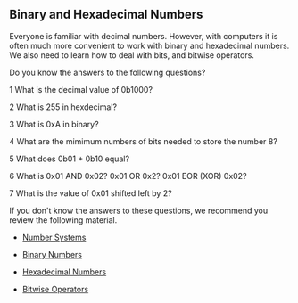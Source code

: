 ## Binary and Hexadecimal Numbers

Everyone is familiar with decimal numbers. However, with computers it is often much more convenient to work with binary and hexadecimal numbers.
We also need to learn how to deal with bits, and bitwise operators.

Do you know the answers to the following questions?

1 What is the decimal value of 0b1000?

2 What is 255 in hexdecimal?

3 What is 0xA in binary?

4 What are the mimimum numbers of bits needed to store the number 8?

5 What does 0b01 + 0b10 equal?

6 What is 0x01 AND 0x02? 0x01 OR 0x2? 0x01 EOR (XOR) 0x02?

7 What is the value of 0x01 shifted left by 2?

If you don't know the answers to these questions,
we recommend you review the following material.

* [Number Systems](https://www.khanacademy.org/math/pre-algebra/applying-math-reasoning-topic/alternate-number-bases/v/number-systems-introduction)

* [Binary Numbers](http://en.wikipedia.org/wiki/Binary_number)

* [Hexadecimal Numbers](https://learn.sparkfun.com/tutorials/hexadecimal)

* [Bitwise Operators](http://en.wikipedia.org/wiki/Bitwise_operations_in_C)

